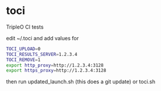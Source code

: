 toci
====

TripleO CI tests


edit ~/.toci and add values for
```bash
TOCI_UPLOAD=0
TOCI_RESULTS_SERVER=1.2.3.4
TOCI_REMOVE=1
export http_proxy=http://1.2.3.4:3128
export https_proxy=http://1.2.3.4:3128
```


then run updated_launch.sh (this does a git update) or toci.sh

